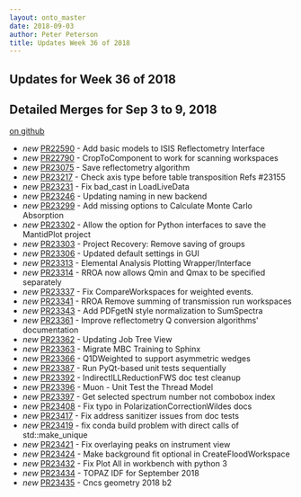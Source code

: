 ```yaml
---
layout: onto_master
date: 2018-09-03
author: Peter Peterson
title: Updates Week 36 of 2018
---
```

Updates for Week 36 of 2018
---------------------------

Detailed Merges for Sep 3 to 9, 2018
------------------------------------
[on github](https://github.com/mantidproject/mantid/pulls?q=is%3Apr+merged%3A2018-09-04..2018-09-09)

* *new* [PR22590](https://github.com/mantidproject/mantid/pull/22590) - Add basic models to ISIS Reflectometry Interface
* *new* [PR22790](https://github.com/mantidproject/mantid/pull/22790) - CropToComponent to work for scanning workspaces
* *new* [PR23075](https://github.com/mantidproject/mantid/pull/23075) - Save reflectometry algorithm
* *new* [PR23217](https://github.com/mantidproject/mantid/pull/23217) - Check axis type before table transposition Refs #23155
* *new* [PR23231](https://github.com/mantidproject/mantid/pull/23231) - Fix bad_cast in LoadLiveData
* *new* [PR23246](https://github.com/mantidproject/mantid/pull/23246) - Updating naming in new backend
* *new* [PR23299](https://github.com/mantidproject/mantid/pull/23299) - Add missing options to Calculate Monte Carlo Absorption
* *new* [PR23302](https://github.com/mantidproject/mantid/pull/23302) - Allow the option for Python interfaces to save the MantidPlot project
* *new* [PR23303](https://github.com/mantidproject/mantid/pull/23303) - Project Recovery: Remove saving of groups
* *new* [PR23306](https://github.com/mantidproject/mantid/pull/23306) - Updated default settings in GUI
* *new* [PR23313](https://github.com/mantidproject/mantid/pull/23313) - Elemental Analysis Plotting Wrapper/Interface
* *new* [PR23314](https://github.com/mantidproject/mantid/pull/23314) - RROA now allows Qmin and Qmax to be specified separately
* *new* [PR23337](https://github.com/mantidproject/mantid/pull/23337) - Fix CompareWorkspaces for weighted events.
* *new* [PR23341](https://github.com/mantidproject/mantid/pull/23341) - RROA Remove summing of transmission run workspaces
* *new* [PR23343](https://github.com/mantidproject/mantid/pull/23343) - Add PDFgetN style normalization to SumSpectra
* *new* [PR23361](https://github.com/mantidproject/mantid/pull/23361) - Improve reflectometry Q conversion algorithms' documentation
* *new* [PR23362](https://github.com/mantidproject/mantid/pull/23362) - Updating Job Tree View
* *new* [PR23363](https://github.com/mantidproject/mantid/pull/23363) - Migrate MBC Training to Sphinx
* *new* [PR23366](https://github.com/mantidproject/mantid/pull/23366) - Q1DWeighted to support asymmetric wedges
* *new* [PR23387](https://github.com/mantidproject/mantid/pull/23387) - Run PyQt-based unit tests sequentially
* *new* [PR23392](https://github.com/mantidproject/mantid/pull/23392) - IndirectILLReductionFWS doc test cleanup
* *new* [PR23396](https://github.com/mantidproject/mantid/pull/23396) - Muon - Unit Test the Thread Model
* *new* [PR23397](https://github.com/mantidproject/mantid/pull/23397) - Get selected spectrum number not combobox index
* *new* [PR23408](https://github.com/mantidproject/mantid/pull/23408) - Fix typo in PolarizationCorrectionWildes docs
* *new* [PR23417](https://github.com/mantidproject/mantid/pull/23417) - Fix address sanitizer issues from doc tests
* *new* [PR23419](https://github.com/mantidproject/mantid/pull/23419) - fix conda build problem with direct calls of std::make_unique
* *new* [PR23421](https://github.com/mantidproject/mantid/pull/23421) - Fix overlaying peaks on instrument view
* *new* [PR23424](https://github.com/mantidproject/mantid/pull/23424) - Make background fit optional in CreateFloodWorkspace
* *new* [PR23432](https://github.com/mantidproject/mantid/pull/23432) - Fix Plot All in workbench with python 3
* *new* [PR23434](https://github.com/mantidproject/mantid/pull/23434) - TOPAZ IDF for September 2018
* *new* [PR23435](https://github.com/mantidproject/mantid/pull/23435) - Cncs geometry 2018 b2
